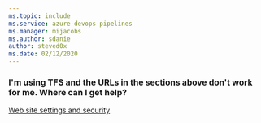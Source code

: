 ```yaml
---
ms.topic: include
ms.service: azure-devops-pipelines
ms.manager: mijacobs
ms.author: sdanie
author: steved0x
ms.date: 02/12/2020
---
```


### I'm using TFS and the URLs in the sections above don't work for me. Where can I get help?

[Web site settings and security](/azure/devops/server/admin/websitesettings)
